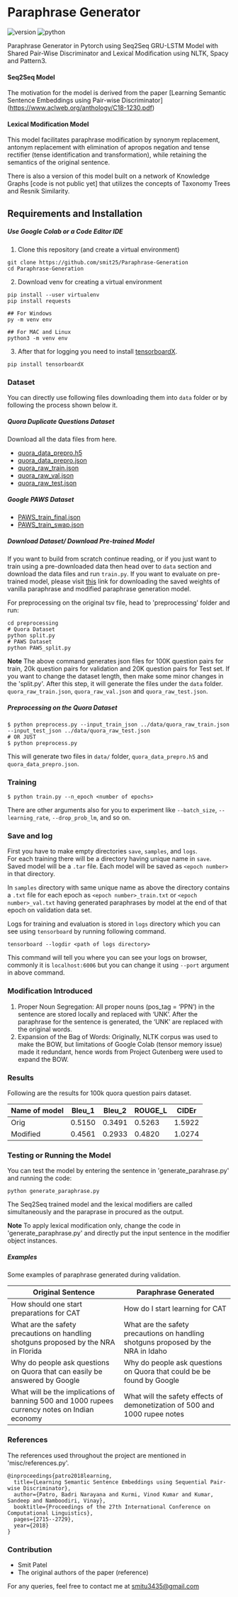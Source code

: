 # Paraphrase Generator
![version](https://img.shields.io/badge/version-2.1.0-blueviolet)
![python](https://img.shields.io/badge/python-3.7.7-brightgreen)

Paraphrase Generator in Pytorch using Seq2Seq GRU-LSTM Model with Shared Pair-Wise Discriminator and Lexical Modification using NLTK, Spacy and Pattern3. 
#### Seq2Seq Model
The motivation for the model is derived from the paper [Learning Semantic Sentence Embeddings using Pair-wise Discriminator] (https://www.aclweb.org/anthology/C18-1230.pdf)

#### Lexical Modification Model
This model facilitates paraphrase modification by synonym replacement, antonym replacement with elimination of apropos negation and tense rectifier (tense identification and transformation), while retaining the semantics of the original sentence.

There is also a version of this model built on a network of Knowledge Graphs [code is not public yet] that utilizes the concepts of Taxonomy Trees and Resnik Similarity.

## Requirements and Installation

##### Use Google Colab or a Code Editor IDE

1. Clone this repository (and create a virtual environment)
```
git clone https://github.com/smit25/Paraphrase-Generation
cd Paraphrase-Generation
```

2. Download venv for creating a virtual environment
```
pip install --user virtualenv
pip install requests

## For Windows
py -m venv env

## For MAC and Linux
python3 -m venv env
```
3. After that for logging you need to install [tensorboardX](https://github.com/lanpa/tensorboardX).
```
pip install tensorboardX
```

### Dataset
You can directly use following files downloading them into `data` folder or by following the process shown below it.
##### Quora Duplicate Questions Dataset
Download all the data files from here.
- [quora_data_prepro.h5](https://figshare.com/s/5463afb24cba05629cdf)
- [quora_data_prepro.json](https://figshare.com/s/5463afb24cba05629cdf)
- [quora_raw_train.json](https://figshare.com/s/5463afb24cba05629cdf)
- [quora_raw_val.json](https://figshare.com/s/5463afb24cba05629cdf)
- [quora_raw_test.json](https://figshare.com/s/5463afb24cba05629cdf)

##### Google PAWS Dataset
- [PAWS_train_final.json](https://github.com/smit25/Paraphrase/blob/master/data/PAWS_train_final.json)
- [PAWS_train_swap.json](https://github.com/smit25/Paraphrase/blob/master/data/PAWS_train_swap.json)

##### Download Dataset/ Download Pre-trained Model
If you want to build from scratch continue reading, or if you just want to train using a pre-downloaded data then head over to `data` section and download the data files and run `train.py`. 
If you want to evaluate on pre-trained model, please visit [this](https://drive.google.com/drive/folders/1qwtF1I2sZ975aLDxDqlEz_noBj37GNOx?usp=sharing) link for downloading the saved weights of vanilla paraphrase and modified paraphrase generation model.

For preprocessing on the original tsv file, head to 'preprocessing' folder and run:
``` 
cd preprocessing
# Quora Dataset
python split.py 
# PAWS Dataset
python PAWS_split.py
```

**Note** The above command generates json files for 100K question pairs for train, 20k question pairs for validation and 20K question pairs for Test set.
If you want to change the dataset length, then make some minor changes in the 'split.py'. After this step, it will generate the files under the `data` folder. `quora_raw_train.json`, `quora_raw_val.json` and `quora_raw_test.json`.

##### Preprocessing on the Quora Dataset
```
$ python preprocess.py --input_train_json ../data/quora_raw_train.json --input_test_json ../data/quora_raw_test.json 
# OR JUST
$ python preprocess.py
```
This will generate two files in `data/` folder, `quora_data_prepro.h5` and `quora_data_prepro.json`.


### Training
```
$ python train.py --n_epoch <number of epochs>
```
There are other arguments also for you to experiment like `--batch_size`, `--learning_rate`, `--drop_prob_lm`, and so on.

### Save and log
First you have to make empty directories `save`, `samples`, and `logs`.  
For each training there will be a directory having unique name in `save`. Saved model will be a `.tar` file. Each model will be saved as `<epoch number>` in that directory.

In `samples` directory with same unique name as above the directory contains a `.txt` file for each epoch as `<epoch number>_train.txt` or `<epoch number>_val.txt` having generated paraphrases by model at the end of that epoch on validation data set.

Logs for training and evaluation is stored in `logs` directory which you can see using `tensorboard` by running following command.
```
tensorboard --logdir <path of logs directory>
```
This command will tell you where you can see your logs on browser, commonly it is `localhost:6006` but you can change it using `--port` argument in above command.

### Modification Introduced
1. Proper Noun Segregation: All proper nouns (pos_tag = ‘PPN’) in the sentence are stored locally and replaced with ‘UNK’. After the paraphrase for the sentence is generated, the ‘UNK’ are replaced with the original words.
2. Expansion of the Bag of Words: Originally, NLTK corpus was used to make the BOW, but limitations of Google Colab (tensor memory issue) made it redundant, hence words from Project Gutenberg were used to expand the BOW.


### Results
Following are the results for 100k quora question pairs dataset.

Name of model | Bleu_1 | Bleu_2 | ROUGE_L | CIDEr |
---|--|--|--|--|
Orig|0.5150|0.3491|0.5263|1.5922|
Modified|0.4561|0.2933|0.4820|1.0274|

### Testing or Running the Model
You can test the model by entering the sentence in 'generate_parahrase.py' and running the code:
```
python generate_paraphrase.py
```
The Seq2Seq trained model and the lexical modifiers are called simultaneously and the paraprase in procured as the output.

**Note** To apply lexical modification only, change the code in 'generate_paraphrase.py' and directly put the input sentence in the modifier object instances.

##### Examples
Some examples of paraphrase generated during validation.

Original Sentence | Paraphrase Generated
---|---|
How should one start preparations for CAT|How do I start learning for CAT
What are the safety precautions on handling shotguns proposed by the NRA in Florida|What are the safety precautions on handling shotguns proposed by the NRA in Idaho
Why do people ask questions on Quora that can easily be answered by Google|Why do people ask questions on Quora that could be be found by Google
What will be the implications of banning 500 and 1000 rupees currency notes on Indian economy|What will the safety effects of demonetization of 500 and 1000 rupee notes

### References
The references used throughout the project are mentioned in 'misc/references.py'.
```
@inproceedings{patro2018learning,
  title={Learning Semantic Sentence Embeddings using Sequential Pair-wise Discriminator},
  author={Patro, Badri Narayana and Kurmi, Vinod Kumar and Kumar, Sandeep and Namboodiri, Vinay},
  booktitle={Proceedings of the 27th International Conference on Computational Linguistics},
  pages={2715--2729},
  year={2018}
}
```
### Contribution
* Smit Patel
* The original authors of the paper (reference)

For any queries, feel free to contact me at smitu3435@gmail.com
